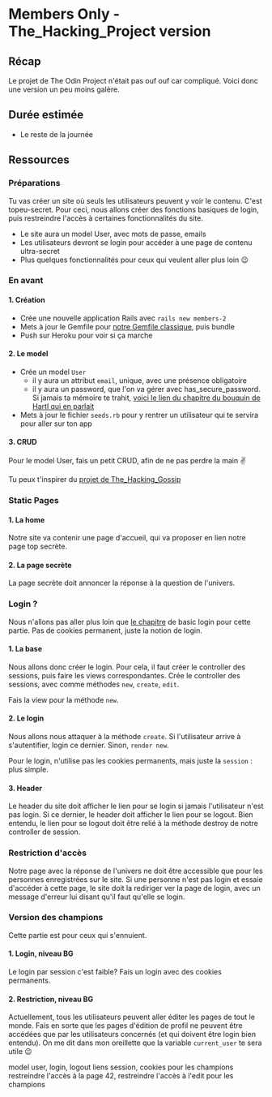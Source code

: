 # Members Only - The_Hacking_Project version
## Récap
Le projet de The Odin Project n'était pas ouf ouf car compliqué. Voici donc une version un peu moins galère.

## Durée estimée
- Le reste de la journée

## Ressources
### Préparations
Tu vas créer un site où seuls les utilisateurs peuvent y voir le contenu. C'est topeu-secret. Pour ceci, nous allons créer des fonctions basiques de login, puis restreindre l'accès à certaines fonctionnalités du site.

- Le site aura un model User, avec mots de passe, emails
- Les utilisateurs devront se login pour accéder à une page de contenu ultra-secret
- Plus quelques fonctionnalités pour ceux qui veulent aller plus loin 😉

### En avant
#### 1. Création

- Crée une nouvelle application Rails avec `rails new members-2`
- Mets à jour le Gemfile pour [notre Gemfile classique](https://github.com/TheHackingProject/thp-session-01/blob/master/03_rails/semaine_04/07_28_VENDREDI/01_faire_un_site/files/Gemfile), puis bundle
- Push sur Heroku pour voir si ça marche

#### 2. Le model

- Crée un model `User`
  - il y aura un attribut `email`, unique, avec une présence obligatoire
  - il y aura un password, que l'on va gérer avec has_secure_password. Si jamais ta mémoire te trahit, [voici le lien du chapitre du bouquin de Hartl qui en parlait](https://www.railstutorial.org/book/modeling_users#sec-adding_a_secure_password)
- Mets à jour le fichier `seeds.rb` pour y rentrer un utilisateur qui te servira pour aller sur ton app

#### 3. CRUD
Pour le model User, fais un petit CRUD, afin de ne pas perdre la main ✌️

Tu peux t'inspirer du [projet de The_Hacking_Gossip](https://trello.com/c/puGvB8nC/61-thehackinggossip)

### Static Pages
#### 1. La home
Notre site va contenir une page d'accueil, qui va proposer en lien notre page top secrète.

#### 2. La page secrète
La page secrète doit annoncer la réponse à la question de l'univers.

### Login ?
Nous n'allons pas aller plus loin que [le chapitre](https://www.railstutorial.org/book/basic_login) de basic login pour cette partie. Pas de cookies permanent, juste la notion de login.

#### 1. La base
Nous allons donc créer le login. Pour cela, il faut créer le controller des sessions, puis faire les views correspondantes. Crée le controller des sessions, avec comme méthodes `new`, `create`, `edit`.

Fais la view pour la méthode `new`.

#### 2. Le login
Nous allons nous attaquer à la méthode `create`. Si l'utilisateur arrive à s'autentifier, login ce dernier. Sinon, `render new`.

Pour le login, n'utilise pas les cookies permanents, mais juste la `session` : plus simple.

#### 3. Header
Le header du site doit afficher le lien pour se login si jamais l'utilisateur n'est pas login. Si ce dernier, le header doit afficher le lien pour se logout. Bien entendu, le lien pour se logout doit être relié à la méthode destroy de notre controller de session.

### Restriction d'accès
Notre page avec la réponse de l'univers ne doit être accessible que pour les personnes enregistrées sur le site. Si une personne n'est pas login et essaie d'accéder à cette page, le site doit la rediriger ver la page de login, avec un message d'erreur lui disant qu'il faut qu'elle se login.

### Version des champions
Cette partie est pour ceux qui s'ennuient.

#### 1. Login, niveau BG
Le login par session c'est faible? Fais un login avec des cookies permanents.

#### 2. Restriction, niveau BG
Actuellement, tous les utilisateurs peuvent aller éditer les pages de tout le monde. Fais en sorte que les pages d'édition de profil ne peuvent être accédées que par les utilisateurs concernés (et qui doivent être login bien entendu). On me dit dans mon oreillette que la variable `current_user` te sera utile 😉


model user, login, logout liens
session, cookies pour les champions
restreindre l'accès à la page 42, restreindre l'accès à l'edit pour les champions